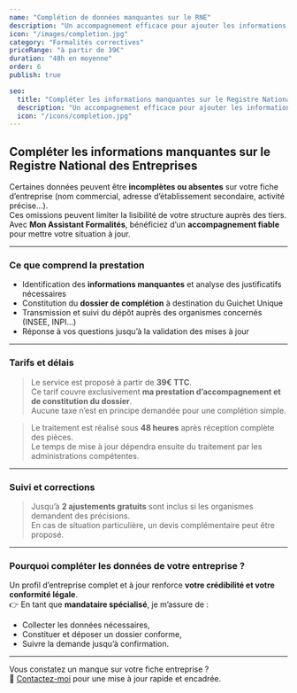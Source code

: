 ```yaml
---
name: "Complétion de données manquantes sur le RNE"
description: "Un accompagnement efficace pour ajouter les informations absentes sur la fiche de votre entreprise individuelle."
icon: "/images/completion.jpg"
category: "Formalités correctives"
priceRange: "à partir de 39€"
duration: "48h en moyenne"
order: 6
publish: true

seo:
  title: "Compléter les informations manquantes sur le Registre National des Entreprises"
  description: "Un accompagnement efficace pour ajouter les informations absentes sur la fiche de votre entreprise individuelle."
  icon: "/icons/completion.jpg"
---
```


## Compléter les informations manquantes sur le Registre National des Entreprises

Certaines données peuvent être **incomplètes ou absentes** sur votre fiche d’entreprise (nom commercial, adresse d’établissement secondaire, activité précise…).  
Ces omissions peuvent limiter la lisibilité de votre structure auprès des tiers.  
Avec **Mon Assistant Formalités**, bénéficiez d’un **accompagnement fiable** pour mettre votre situation à jour.

---

### Ce que comprend la prestation

- Identification des **informations manquantes** et analyse des justificatifs nécessaires
- Constitution du **dossier de complétion** à destination du Guichet Unique
- Transmission et suivi du dépôt auprès des organismes concernés (INSEE, INPI…)
- Réponse à vos questions jusqu’à la validation des mises à jour

---

### Tarifs et délais

> Le service est proposé à partir de **39€ TTC**.  
> Ce tarif couvre exclusivement **ma prestation d’accompagnement et de constitution du dossier**.  
> Aucune taxe n’est en principe demandée pour une complétion simple.

> Le traitement est réalisé sous **48 heures** après réception complète des pièces.  
> Le temps de mise à jour dépendra ensuite du traitement par les administrations compétentes.

---

### Suivi et corrections

> Jusqu’à **2 ajustements gratuits** sont inclus si les organismes demandent des précisions.  
> En cas de situation particulière, un devis complémentaire peut être proposé.

---

### Pourquoi compléter les données de votre entreprise ?

Un profil d’entreprise complet et à jour renforce **votre crédibilité et votre conformité légale**.  
👉 En tant que **mandataire spécialisé**, je m’assure de :

- Collecter les données nécessaires,
- Constituer et déposer un dossier conforme,
- Suivre la demande jusqu’à confirmation.

---

Vous constatez un manque sur votre fiche entreprise ?  
📩 [Contactez-moi](/contact) pour une mise à jour rapide et encadrée.
